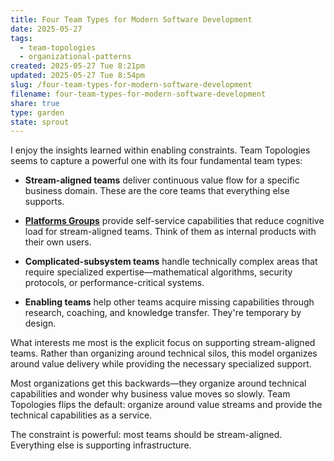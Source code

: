 ```yaml
---
title: Four Team Types for Modern Software Development
date: 2025-05-27
tags:
  - team-topologies
  - organizational-patterns
created: 2025-05-27 Tue 8:21pm
updated: 2025-05-27 Tue 8:54pm
slug: /four-team-types-for-modern-software-development
filename: four-team-types-for-modern-software-development
share: true
type: garden
state: sprout
---
```



I enjoy the insights learned within enabling constraints. Team Topologies seems to capture a powerful one with its four fundamental team types: 

- **Stream-aligned teams** deliver continuous value flow for a specific business domain. These are the core teams that everything else supports.

- **[Platforms Groups](team-topologies-updated-its-concept-of-platforms)** provide self-service capabilities that reduce cognitive load for stream-aligned teams. Think of them as internal products with their own users.

- **Complicated-subsystem teams** handle technically complex areas that require specialized expertise—mathematical algorithms, security protocols, or performance-critical systems.

- **Enabling teams** help other teams acquire missing capabilities through research, coaching, and knowledge transfer. They're temporary by design.

What interests me most is the explicit focus on supporting stream-aligned teams. Rather than organizing around technical silos, this model organizes around value delivery while providing the necessary specialized support. 

Most organizations get this backwards—they organize around technical capabilities and wonder why business value moves so slowly. Team Topologies flips the default: organize around value streams and provide the technical capabilities as a service.

The constraint is powerful: most teams should be stream-aligned. Everything else is supporting infrastructure.